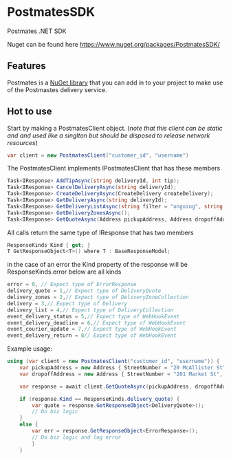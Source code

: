 # PostmatesSDK
Postmates .NET SDK

Nuget can be found here https://www.nuget.org/packages/PostmatesSDK/



Features
--------
Postmates is a [NuGet library](https://www.nuget.org/packages/PostmatesSDK) that you can add in to your project to make use of the Postmastes delivery service.


Hot to use
------------------------------------------------------------
Start by making a PostmatesClient object.
(*note that this client can be static and and used like a singlton but should be disposed to release network resources*)
```csharp
var client = new PostmatesClient("customer_id", "username")
```
The PostmatesClient implements IPostmatesClient that has these members

```csharp
Task<IResponse> AddTipAsync(string deliveryId, int tip);
Task<IResponse> CancelDeliveryAsync(string deliveryId);
Task<IResponse> CreateDeliveryAsync(CreateDelivery createDelivery);
Task<IResponse> GetDeliveryAsync(string deliveryId);
Task<IResponse> GetDeliveryListAsync(string filter = "ongoing", string next_href = null);
Task<IResponse> GetDeliveryZonesAsync();
Task<IResponse> GetQuoteAsync(Address pickupAddress, Address dropoffAddress);
```
All calls return the same type of IResponse that has two members
```csharp
ResponseKinds Kind { get; }
T GetResponseObject<T>() where T : BaseResponseModel;
```

in the case of an error the Kind property of the response will be ResponseKinds.error below are all kinds

```csharp
error = 0, // Expect type of ErrorResponse
delivery_quote = 1,// Expect type of DeliveryQuote
delivery_zones = 2,// Expect type of DeliveryZoneCollection
delivery = 3,// Expect type of Delivery
delivery_list = 4,// Expect type of DeliveryCollection
event_delivery_status = 5,// Expect type of WebHookEvent
event_delivery_deadline = 6,// Expect type of WebHookEvent
event_courier_update = 7,// Expect type of WebHookEvent
event_delivery_return = 8// Expect type of WebHookEvent
```
Example usage:

```csharp
using (var client = new PostmatesClient("customer_id", "username")) {
    var pickupAddress = new Address { StreetNumber = "20 McAllister St", City = "San Francisco", State = "CA" };
    var dropoffAddress = new Address { StreetNumber = "201 Market St", City = "San Francisco", State = "CA" };

    var response = await client.GetQuoteAsync(pickupAddress, dropoffAddress);

    if (response.Kind == ResponseKinds.delivery_quote) {
        var quote = response.GetResponseObject<DeliveryQuote>();
        // Do biz logic
    }
    else {
        var err = response.GetResponseObject<ErrorResponse>();
        // Do biz logic and log error
        }
    }
```
